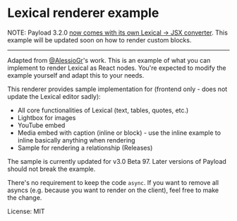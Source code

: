 # Lexical renderer example

NOTE: Payload 3.2.0 [now comes with its own Lexical -> JSX converter](https://payloadcms.com/docs/lexical/converters#lexical-jsx). This example will be updated soon on how to render custom blocks.

------

Adapted from [@AlessioGr](https://github.com/AlessioGr)'s work. This is an example of what you can implement to render Lexical as React nodes. You're expected to modify the example yourself and adapt this to your needs.

This renderer provides sample implementation for (frontend only - does not update the Lexical editor sadly):
- All core functionalities of Lexical (text, tables, quotes, etc.)
- Lightbox for images
- YouTube embed
- Media embed with caption (inline or block) - use the inline example to inline basically anything when rendering
- Sample for rendering a relationship (Releases)

The sample is currently updated for v3.0 Beta 97. Later versions of Payload should not break the example.

There's no requirement to keep the code `async`. If you want to remove all asyncs (e.g. because you want to render on the client), feel free to make the change.

License: MIT
